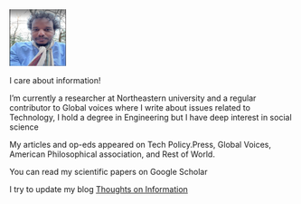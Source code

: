 <img src="https://github.com/Kambal85/-----/blob/main/assets/css/kambal.png" width="100" height="100">

I care about information!
 
I’m currently a researcher at Northeastern university and a regular contributor to Global voices where I write about issues related to Technology, I hold a degree in Engineering but I have deep interest in social science
 
 
 
My articles and op-eds appeared on Tech Policy.Press, Global Voices, American Philosophical association, and Rest of World. 
 
 
 
You can  read my scientific papers on Google Scholar 
 
 
 
I try to update my blog  <a href="https://mohammedhashimkambal.medium.com/">Thoughts on Information</a>  
 
 
 
 
